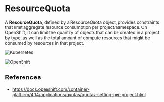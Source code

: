 # ResourceQuota

A **ResourceQuota**, defined by a ResourceQuota object, provides constraints that limit aggregate resource consumption per project/namespace. On OpenShift, it can limit the quantity of objects that can be created in a project by type, as well as the total amount of compute resources that might be consumed by resources in that project.

![Kubernetes](https://img.shields.io/badge/Kubernetes-informational?logo=Kubernetes&color=blue&logoColor=white&style=for-the-badge&logoWidth=30)

![OpenShift](https://img.shields.io/badge/OpenShift-informational?logo=Red%20Hat%20Open%20Shift&color=black&logoColor=red&style=for-the-badge&logoWidth=30)


## References

- https://docs.openshift.com/container-platform/4.14/applications/quotas/quotas-setting-per-project.html